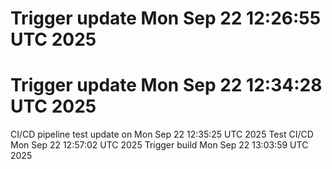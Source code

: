 # Trigger update Mon Sep 22 12:26:55 UTC 2025
# Trigger update Mon Sep 22 12:34:28 UTC 2025
CI/CD pipeline test update on Mon Sep 22 12:35:25 UTC 2025
Test CI/CD Mon Sep 22 12:57:02 UTC 2025
Trigger build Mon Sep 22 13:03:59 UTC 2025
